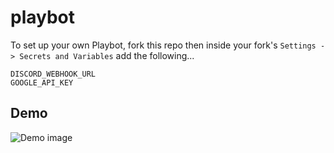 # playbot

To set up your own Playbot, fork this repo then inside your fork's `Settings -> Secrets and Variables` add the following...

```
DISCORD_WEBHOOK_URL
GOOGLE_API_KEY
```

## Demo

![Demo image](blob/main/image.jpg?raw=true)